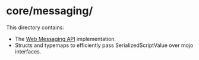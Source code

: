 # core/messaging/

This directory contains:
- The [Web Messaging API][1] implementation.
- Structs and typemaps to efficiently pass SerializedScriptValue over mojo interfaces.

[1]: https://html.spec.whatwg.org/C/#channel-messaging
